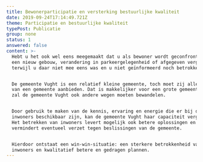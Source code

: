 ```yaml
---
title: Bewonerparticipatie en versterking bestuurlijke kwaliteit
date: 2019-09-24T17:14:49.721Z
theme: Participatie en bestuurlijke kwaliteit
typePost: Publicatie
group: none
status: 1
answered: false
content: >-
  Hebt u het ook wel eens meegemaakt dat u als bewoner wordt geconfronteerd met
  een nieuw gebouw, verandering in parkeergelegenheid of afgegeven vergunning,
  terwijl u daar niet mee eens was en u niet geïnformeerd noch betrokken was?


  De gemeente Vught is een relatief kleine gemeente, toch moet zij alle diensten
  van een gemeente aanbieden. Dat is makkelijker voor een grote gemeente, dus
  zal de gemeente Vught ook andere wegen moeten bewandelen.


  Door gebruik te maken van de kennis, ervaring en energie die er bij de eigen
  inwoners beschikbaar zijn, kan de gemeente Vught haar capaciteit vergroten.
  Het betrekken van inwoners levert mogelijk ook betere oplossingen en
  vermindert eventueel verzet tegen beslissingen van de gemeente. 


  Hierdoor ontstaat een win-win-situatie: een sterkere betrokkenheid van de
  inwoners en kwalitatief betere en gedragen plannen.
---
```


